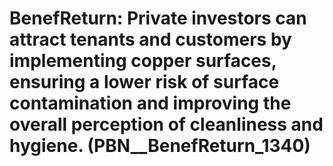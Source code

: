 # BenefReturn: __Private investors can attract tenants and customers by implementing copper surfaces, ensuring a lower risk of surface contamination and improving the overall perception of cleanliness and hygiene.__ (PBN__BenefReturn_1340)


